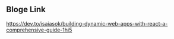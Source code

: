 ## Bloge Link
https://dev.to/isaiasok/building-dynamic-web-apps-with-react-a-comprehensive-guide-1hi5